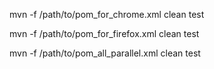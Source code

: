 
mvn -f /path/to/pom_for_chrome.xml   clean test

mvn -f /path/to/pom_for_firefox.xml  clean test

mvn -f /path/to/pom_all_parallel.xml clean test
